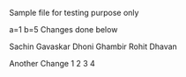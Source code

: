 Sample file for testing purpose only

a=1
b=5
Changes done below

Sachin
Gavaskar
Dhoni
Ghambir
Rohit
Dhavan


Another Change
1
2
3
4

